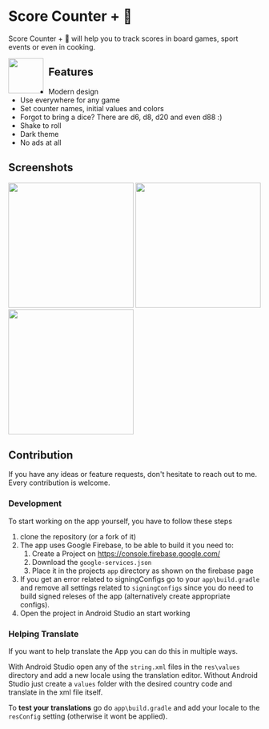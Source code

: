 # Score Counter + 🎲

Score Counter + 🎲 will help you to track scores in board games, sport events or even in cooking.

[<img src="https://upload.wikimedia.org/wikipedia/commons/thumb/c/cd/Get_it_on_Google_play.svg/500px-Get_it_on_Google_play.svg.png" style="float: left; padding-right: 10px;" height="70">](https://play.google.com/store/apps/details?id=ua.napps.scorekeeper)

## Features
* Modern design
* Use everywhere for any game
* Set counter names, initial values and colors
* Forgot to bring a dice? There are d6, d8, d20 and even d88 :)
* Shake to roll
* Dark theme
* No ads at all

## Screenshots
[<img src="https://i.imgur.com/6sOojxA.jpg" width=250>](https://i.imgur.com/6sOojxA.jpg)
[<img src="https://i.imgur.com/DdPmaM8.jpg" width=250>](https://i.imgur.com/DdPmaM8.jpg)
[<img src="https://i.imgur.com/BvIY1ji.jpg" width=250>](https://i.imgur.com/BvIY1ji.jpg)

## Contribution
If you have any ideas or feature requests, don't hesitate to reach out to me. Every contribution is welcome.

### Development

To start working on the app yourself, you have to follow these steps

1. clone the repository (or a fork of it)
2. The app uses Google Firebase, to be able to build it you need to:
   1. Create a Project on https://console.firebase.google.com/ 
   2. Download the `google-services.json`
   3. Place it in the projects `app` directory as shown on the firebase page
3. If you get an error related to signingConfigs go to your `app\build.gradle` and remove all settings related to `signingConfigs` since you do need to build signed releses of the app (alternatively create appropriate configs).
4. Open the project in Android Studio an start working

### Helping Translate

If you want to help translate the App you can do this in multiple ways.

With Android Studio open any of the `string.xml` files in the `res\values` directory and add a new locale using the translation editor. Without Android Studio just create a `values` folder with the desired country code and translate in the xml file itself.

To **test your translations** go do `app\build.gradle` and add your locale to the `resConfig` setting (otherwise it wont be applied).
